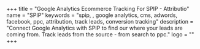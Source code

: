 +++
title = "Google Analytics Ecommerce Tracking For SPIP - Attributio"
name = "SPIP"
keywords = "spip, , google analytics, cms, adwords, facebook, ppc, attribution, track leads, conversion tracking"
description = "Connect Google Analytics with SPIP to find our where your leads are coming from. Track leads from the source - from search to ppc."
logo = ""
+++
